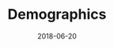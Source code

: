 ---
description: "Complete a sudoku puzzle without Javascript or server-side interaction."
gametype: "easy"
gameid: 1
date: 2018-06-20
draft: false
type: "dashboard"
title: Demographics
tags: ["math"]
layout: "sortable"
---